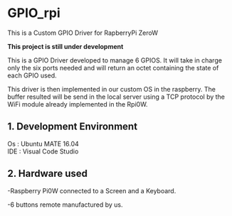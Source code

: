 # GPIO_rpi
This is a Custom GPIO Driver for RapberryPi ZeroW

**This project is still under development**

This is a GPIO Driver developed to manage 6 GPIOS. It will take in charge only the six ports needed and will return an octet containing the state of each GPIO used.

This driver is then implemented in our custom OS in the raspberry. The buffer resulted will be send in the local server using a TCP protocol by the WiFi module already implemented in the Rpi0W.

## 1. Development Environment
Os : Ubuntu MATE 16.04  
IDE : Visual Code Studio

## 2. Hardware used
-Raspberry Pi0W connected to a Screen and a Keyboard.

-6 buttons remote manufactured by us.

